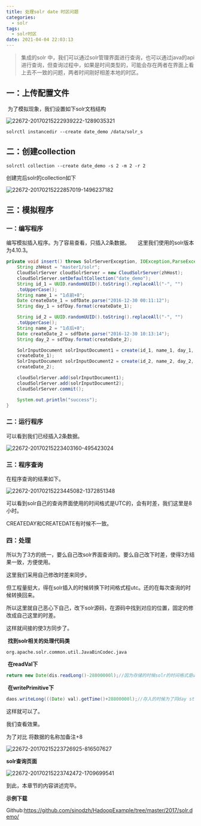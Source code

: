 ```yaml
---
title: 处理solr date 时区问题
categories:
  - solr
tags:
  - solr时区
date: 2021-04-04 22:03:13
---
```




> 集成的solr 中，我们可以通过solr管理界面进行查询，也可以通过java的api进行查询，但查询过程中，如果是时间类型的，可能会存在两者在界面上看上去不一致的问题，两者时间刚好相差本地的时区。



## **一：上传配置文件**　　

​	为了模拟现象，我们设置如下solr文档结构

![22672-20170215222939222-1289035321](22672-20170215222939222-1289035321.jpg)

```
solrctl instancedir --create date_demo /data/solr_s
```

## **二：创建collection**

```
solrctl collection --create date_demo -s 2 -m 2 -r 2
```

创建完后solr的collection如下

![22672-20170215222857019-1496237182](22672-20170215222857019-1496237182.jpg)

## **三：模拟程序**

### 	**一：编写程序**　　

​	编写模拟插入程序。为了容易查看，只插入2条数据。　　这里我们使用的solr版本为4.10.3。

```java
private void insert() throws SolrServerException, IOException,ParseException {
    String zhHost = "master1/solr";
    CloudSolrServer cloudSolrServer = new CloudSolrServer(zhHost);
    cloudSolrServer.setDefaultCollection("date_demo");
    String id_1 = UUID.randomUUID().toString().replaceAll("-", "")
    .toUpperCase();
    String name_1 = "1点前+8";
    Date createDate_1 = sdfDate.parse("2016-12-30 00:11:12");
    String day_1 = sdfDay.format(createDate_1);

    String id_2 = UUID.randomUUID().toString().replaceAll("-", "")
    .toUpperCase();
    String name_2 = "1点后+8";
    Date createDate_2 = sdfDate.parse("2016-12-30 10:13:14");
    String day_2 = sdfDay.format(createDate_2);

    SolrInputDocument solrInputDocument1 = create(id_1, name_1, day_1,
    createDate_1);
    SolrInputDocument solrInputDocument2 = create(id_2, name_2, day_2,
    createDate_2);

    cloudSolrServer.add(solrInputDocument1);
    cloudSolrServer.add(solrInputDocument2);
    cloudSolrServer.commit();

    System.out.println("success");
}
```

### **二：运行程序**

可以看到我们已经插入2条数据。

![22672-20170215223403160-495423024](22672-20170215223403160-495423024.jpg)

### **三：程序查询**

在程序查询的结果如下。

![22672-20170215223445082-1372851348](22672-20170215223445082-1372851348.jpg)

可以看到solr自己的查询界面使用的时间格式是UTC的，会有时差，我们这里是8小时。

CREATEDAY和CREATEDATE有时候不一致。



### **四：处理**

所以为了3方的统一，要么自己改solr界面查询的。要么自己改下时差，使得3方结果一致，方便使用。

这里我们采用自己修改时差来同步。

但工程量挺大，得在solr插入的时候转换下时间格式程utc。还的在每次查询的时候转换回来。

所以这里就自己恶心下自己，改下solr源码，在源码中找到对应的位置，固定的修改成自己这里的时差。

这样就间接的使3方同步了。

​		**找到solr相关的处理代码类**

```
org.apache.solr.common.util.JavaBinCodec.java
```

​		**在readVal下**

```java
return new Date(dis.readLong()-28800000l);//因为存储的时候solr的时间格式是utc的，所以这里减掉当前时区的值
```

​		**在writePrimitive下**

```java
daos.writeLong(((Date) val).getTime()+28800000l);//存入的时候为了同day string同步 加8小时
```

这样就可以了。　　

我们查看效果。　　

为了对比 将数据的名称加备注+8

![22672-20170215223726925-816507627](22672-20170215223726925-816507627.jpg)



**solr查询页面**

![22672-20170215223742472-1709699541](22672-20170215223742472-1709699541.jpg)

到此，本章节的内容讲述完毕。



**示例下载**

Github:https://github.com/sinodzh/HadoopExample/tree/master/2017/solr.demo/















